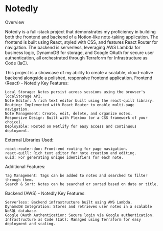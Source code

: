 # Notedly

Overview

Notedly is a full-stack project that demonstrates my proficiency in building both the frontend and backend of a Notion-like note-taking application. The frontend is built using React, styled with CSS, and features React Router for navigation. The backend is serverless, leveraging AWS Lambda for business logic, DynamoDB for storage, and Google OAuth for secure user authentication, all orchestrated through Terraform for Infrastructure as Code (IaC).

This project is a showcase of my ability to create a scalable, cloud-native backend alongside a polished, responsive frontend application.
Frontend (React) - Notedly
Key Features:
  
    Local Storage: Notes persist across sessions using the browser's localStorage API.
    Note Editor: A rich text editor built using the react-quill library.
    Routing: Implemented with React Router to enable multi-page navigation.
    Note Management: Create, edit, delete, and organize notes.
    Responsive Design: Built with Flexbox (or a CSS framework of your choice).
    Deployable: Hosted on Netlify for easy access and continuous deployment.


External Libraries Used:

    react-router-dom: Front-end routing for page navigation.
    react-quill: Rich text editor for note creation and editing.
    uuid: For generating unique identifiers for each note.

Additional Features:

    Tag Management: Tags can be added to notes and searched to filter through them.
    Search & Sort: Notes can be searched or sorted based on date or title.

Backend (AWS) - Notedly
Key Features:
    
    Serverless: Backend infrastructure built using AWS Lambda.
    DynamoDB Integration: Stores and retrieves user notes in a scalable NoSQL database.
    Google OAuth Authentication: Secure login via Google authentication.
    Infrastructure as Code (IaC): Managed using Terraform for easy deployment and scaling.

